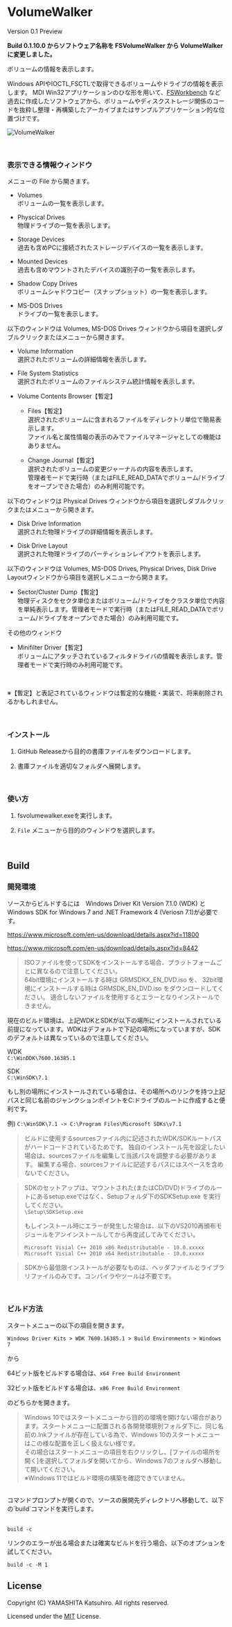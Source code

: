 # VolumeWalker
 
Version 0.1 Preview


**Build 0.1.10.0 からソフトウェア名称を FSVolumeWalker から VolumeWalker に変更しました。**

ボリュームの情報を表示します。

Windows APIやIOCTL,FSCTLで取得できるボリュームやドライブの情報を表示します。
MDI Win32アプリケーションのひな形を用いて、[FSWorkbench](https://github.com/yamashita-software-works/FSWorkbench) 
など過去に作成したソフトウェアから、ボリュームやディスクストレージ関係のコードを抜粋し整理・再構築したアーカイブまたはサンプルアプリケーション的な位置づけです。

![VolumeWalker](img/image-win10.png "VolumeWalker")

<br>

### 表示できる情報ウィンドウ

メニューの File から開きます。

- Volumes   
ボリュームの一覧を表示します。

- Physcical Drives   
物理ドライブの一覧を表示します。

- Storage Devices   
過去も含めPCに接続されたストレージデバイスの一覧を表示します。

- Mounted Devices   
過去も含めマウントされたデバイスの識別子の一覧を表示します。

- Shadow Copy Drives   
ボリュームシャドウコピー（スナップショット）の一覧を表示します。

- MS-DOS Drives   
ドライブの一覧を表示します。

以下のウィンドウは Volumes, MS-DOS Drives ウィンドウから項目を選択しダブルクリックまたはメニューから開きます。

- Volume Information   
選択されたボリュームの詳細情報を表示します。

- File System Statistics   
選択されたボリュームのファイルシステム統計情報を表示します。

- Volume Contents Browser【暫定】   

  - Files【暫定】   
選択されたボリュームに含まれるファイルをディレクトリ単位で簡易表示します。   
ファイル名と属性情報の表示のみでファイルマネージャとしての機能はありません。

  - Change Journal【暫定】   
選択されたボリュームの変更ジャーナルの内容を表示します。   
管理者モードで実行時（またはFILE_READ_DATAでボリューム/ドライブをオープンできた場合）のみ利用可能です。


以下のウィンドウは Physical Drives ウィンドウから項目を選択しダブルクリックまたはメニューから開きます。

- Disk Drive Information   
選択された物理ドライブの詳細情報を表示します。   

- Disk Drive Layout   
選択された物理ドライブのパーティションレイアウトを表示します。   

以下のウィンドウは Volumes, MS-DOS Drives, Physical Drives, Disk Drive Layoutウィンドウから項目を選択しメニューから開きます。   

- Sector/Cluster Dump【暫定】   
物理ディスクをセクタ単位またはボリューム/ドライブをクラスタ単位で内容を単純表示します。管理者モードで実行時（またはFILE_READ_DATAでボリューム/ドライブをオープンできた場合）のみ利用可能です。   

その他のウィンドウ   

- Minifilter Driver【暫定】   
ボリュームにアタッチされているフィルタドライバの情報を表示します。管理者モードで実行時のみ利用可能です。   

   
<br>
   
※【暫定】と表記されているウィンドウは暫定的な機能・実装で、将来削除されるかもしれません。

<br>

### インストール

1. GitHub Releaseから目的の書庫ファイルをダウンロードします。

1. 書庫ファイルを適切なフォルダへ展開します。

<br>

### 使い方

1. fsvolumewalker.exeを実行します。

1. `File` メニューから目的のウィンドウを選択します。

<br>

## Build

### 開発環境
ソースからビルドするには　Windows Driver Kit Version 7.1.0 (WDK) と Windows SDK for Windows 7 and .NET Framework 4 (Veriosn 7.1)が必要です。

https://www.microsoft.com/en-us/download/details.aspx?id=11800

https://www.microsoft.com/en-us/download/details.aspx?id=8442

>ISOファイルを使ってSDKをインストールする場合、プラットフォームごとに異なるので注意してください。   
>64bit環境にインストールする時は GRMSDKX_EN_DVD.iso を、
>32bit環境にインストールする時は GRMSDK_EN_DVD.iso をダウンロードしてください。
>適合しないファイルを使用するとエラーとなりインストールできません。



現在のビルド環境は、上記WDKとSDKが以下の場所にインストールされている前提になっています。WDKはデフォルトで下記の場所になっていますが、SDKのデフォルトは異なっているので注意してください。

WDK   
`C:\WinDDK\7600.16385.1`

SDK   
`C:\WinSDK\7.1`

もし別の場所にインストールされている場合は、その場所へのリンクを持つ上記パスと同じ名前のジャンクションポイントをC:ドライブのルートに作成すると便利です。

例)
`C:\WinSDK\7.1 -> C:\Program Files\Microsoft SDKs\v7.1`

>
>ビルドに使用するsourcesファイル内に記述されたWDK/SDKルートパスがハードコードされているためです。
>独自のインストール先を設定したい場合は、sourcesファイルを編集して当該パスを調整する必要があります。
>編集する場合、sourcesファイルに記述するパスにはスペースを含めないでください。

>
>SDKのセットアップは、マウントされた(またはCD/DVD)ドライブのルートにあるsetup.exeではなく、Setupフォルダ下のSDKSetup.exe を実行してください。   
> `\Setup\SDKSetup.exe`
>
>
>もしインストール時にエラーが発生した場合は、以下のVS2010再頒布モジュールをアンインストールしてから再度試してみてください。
>
>`Microsoft Visial C++ 2010 x86 Redistributable - 10.0.xxxxx`   
>`Microsoft Visial C++ 2010 x64 Redistributable - 10.0.xxxxx`

>
>SDKから最低限インストールが必要なものは、ヘッダファイルとライブラリファイルのみです。コンパイラやツールは不要です。


<br>

### ビルド方法
スタートメニューの以下の項目を開きます。

`Windows Driver Kits > WDK 7600.16385.1 > Build Environments > Windows 7`

から

64ビット版をビルドする場合は、`x64 Free Build Environment`

32ビット版をビルドする場合は、`x86 Free Build Environment`

のどちらかを開きます。

>Windows 10ではスタートメニューから目的の環境を開けない場合があります。スタートメニューに配置される各開発環境別フォルダ下に、同じ名前の.lnkファイルが存在している為で、Windows 10のスタートメニューはこの様な配置を正しく扱えない様です。   
>その場合はスタートメニューの項目を右クリックし、\[ファイルの場所を開く\]を選択してフォルダを開いてから、Windows 7のフォルダへ移動して開いてください。   
>※Windows 11ではビルド環境の構築を確認できていません。

<br>
コマンドプロンプトが開くので、ソースの展開先ディレクトリへ移動して、以下の`build`コマンドを実行します。
<br>
<br>

    build -c

リンクのエラーが出る場合または確実なビルドを行う場合、以下のオプションを試してください。

    build -c -M 1



## License

Copyright (C) YAMASHITA Katsuhiro. All rights reserved.

Licensed under the [MIT](LICENSE) License.
